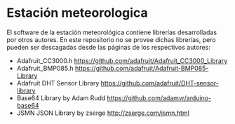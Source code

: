 # Estación meteorologica

El software de la estación meteorológica contiene librerías desarrolladas por otros autores. En este repositorio no se provee dichas librerías, pero pueden ser descagadas desde las páginas de los respectivos autores:

* Adafruit_CC3000.h
https://github.com/adafruit/Adafruit_CC3000_Library
* Adafruit_BMP085.h
https://github.com/adafruit/Adafruit-BMP085-Library
* Adafruit DHT Sensor Library
https://github.com/adafruit/DHT-sensor-library
* Base64 Library by Adam Rudd
https://github.com/adamvr/arduino-base64
* JSMN JSON Library by zserge
http://zserge.com/jsmn.html